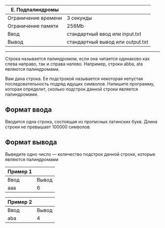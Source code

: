 |E. Подпалиндромы||
|-|-|
Ограничение времени|	3 секунды
Ограничение памяти|	256Mb
Ввод|	стандартный ввод или input.txt
Вывод|	стандартный вывод или output.txt
<hr>

Строка называется палиндромом, если она читается одинаково как слева направо, так и справа налево. Например, строки abba, ata являются палиндромами.

Вам дана строка. Ее подстрокой называется некоторая непустая последовательность подряд идущих символов. Напишите программу, которая определит, сколько подстрок данной строки является палиндромами.

## Формат ввода
Вводится одна строка, состоящая из прописных латинских букв. Длина строки не превышает $100000$ символов.

## Формат вывода
Выведите одно число — количество подстрок данной строки, которые являются палиндромами

|Пример 1||
|-|-|
Ввод|	Вывод
aaa|6

|Пример 2||
|-|-|
Ввод|	Вывод
aba|4
